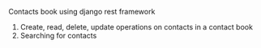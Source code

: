 Contacts book using django rest framework

1. Create, read, delete, update operations on contacts in a contact book
2. Searching for contacts
